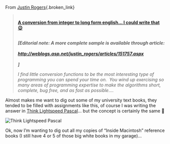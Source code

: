 From [Justin Rogers](http://weblogs.asp.net/justin_rogers){.broken_link}

<blockquote dir="ltr" style="MARGIN-RIGHT: 0px">
  <p>
    <b><br /> <a id="viewpost.ascx_TitleUrl" href="http://weblogs.asp.net/justin_rogers/archive/2004/06/09/151675.aspx" class="broken_link">A conversion from integer to long form english&#8230; I could write that 😉</a> </b><br />
  </p>
  
  <p>
    <strong><br /> <em>[Editorial note: A more complete sample is available through article: </em><br /> <a href="http://weblogs.asp.net/justin_rogers/articles/151757.aspx" class="broken_link"><br /> <em>http://weblogs.asp.net/justin_rogers/articles/151757.aspx</em><br /> </a><br /> <em>]</em><br /> </strong>
  </p>
  
  <p>
    <em>I find little conversion functions to be the most interesting type of programming you can spend your time on.&nbsp; You wind up exercising so many areas of programming expertise to make the algorithms short, complete, bug free, and as fast as possible&#8230;.</em>
  </p>
</blockquote>

<p dir="ltr">
  Almost makes me want to dig out some of my university text books, they tended to be filled with assignments like this, of course I was writing the answer in <a href="http://www.lysator.liu.se/~ingemar/tp45d4/think.html">Think Lightspeed Pascal</a>&#8230; but the concept is certainly the same 🙂
</p>

<p dir="ltr">
  <img alt="Think Lightspeed Pascal" hspace="0" src="http://www.duncanmackenzie.net/images/think.png" align="baseline" border="0" />
</p>

<p dir="ltr">
  Ok, now I&#8217;m wanting to dig out all my copies of &#8220;Inside Macintosh&#8221; reference books (I still have 4 or 5 of those big white books in my garage)&#8230;
</p>

<p dir="ltr">
  &nbsp;
</p>